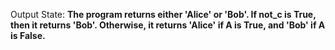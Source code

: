 Output State: **The program returns either 'Alice' or 'Bob'. If not_c is True, then it returns 'Bob'. Otherwise, it returns 'Alice' if A is True, and 'Bob' if A is False.**